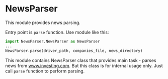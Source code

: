 # NewsParser

This module provides news parsing.

Entry point is `parse` function. Use module like this:
```python
import NewsParser.NewsParser as NewsParser
...
NewsParser.parse(driver_path, companies_file, news_directory)
```

This module contains NewsParser class that provides main task - parses news from www.investing.com. But this class is for internal usage only. Just call `parse` function to perform parsing.
